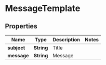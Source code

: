 

# MessageTemplate


## Properties

| Name | Type | Description | Notes |
|------------ | ------------- | ------------- | -------------|
|**subject** | **String** | Title |  |
|**message** | **String** | Message |  |



